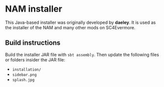 # NAM installer

This Java-based installer was originally developed by **daeley**.
It is used as the installer of the NAM and many other mods on SC4Evermore.

## Build instructions

Build the installer JAR file with `sbt assembly`.
Then update the following files or folders insider the JAR file:

- `installation/`
- `sidebar.png`
- `splash.jpg`
